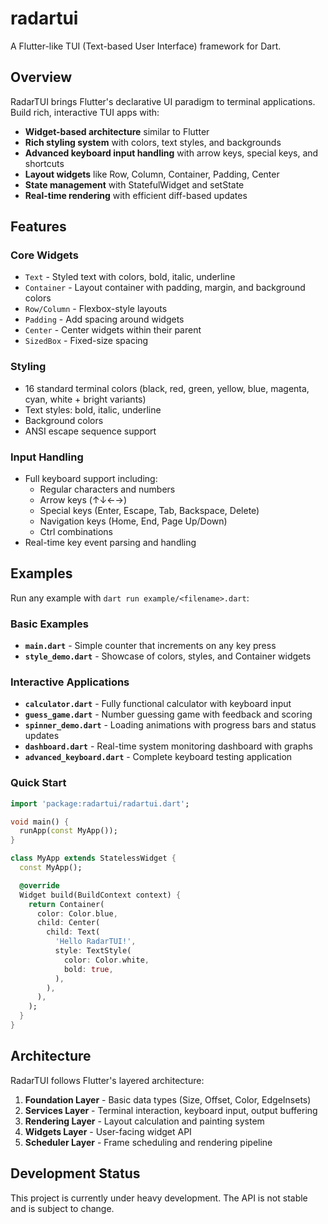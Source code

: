 # radartui

A Flutter-like TUI (Text-based User Interface) framework for Dart.

## Overview

RadarTUI brings Flutter's declarative UI paradigm to terminal applications. Build rich, interactive TUI apps with:

- **Widget-based architecture** similar to Flutter
- **Rich styling system** with colors, text styles, and backgrounds  
- **Advanced keyboard input handling** with arrow keys, special keys, and shortcuts
- **Layout widgets** like Row, Column, Container, Padding, Center
- **State management** with StatefulWidget and setState
- **Real-time rendering** with efficient diff-based updates

## Features

### Core Widgets
- `Text` - Styled text with colors, bold, italic, underline
- `Container` - Layout container with padding, margin, and background colors
- `Row/Column` - Flexbox-style layouts
- `Padding` - Add spacing around widgets
- `Center` - Center widgets within their parent
- `SizedBox` - Fixed-size spacing

### Styling
- 16 standard terminal colors (black, red, green, yellow, blue, magenta, cyan, white + bright variants)
- Text styles: bold, italic, underline
- Background colors
- ANSI escape sequence support

### Input Handling
- Full keyboard support including:
  - Regular characters and numbers
  - Arrow keys (↑↓←→)
  - Special keys (Enter, Escape, Tab, Backspace, Delete)
  - Navigation keys (Home, End, Page Up/Down)
  - Ctrl combinations
- Real-time key event parsing and handling

## Examples

Run any example with `dart run example/<filename>.dart`:

### Basic Examples
- **`main.dart`** - Simple counter that increments on any key press
- **`style_demo.dart`** - Showcase of colors, styles, and Container widgets

### Interactive Applications  
- **`calculator.dart`** - Fully functional calculator with keyboard input
- **`guess_game.dart`** - Number guessing game with feedback and scoring
- **`spinner_demo.dart`** - Loading animations with progress bars and status updates
- **`dashboard.dart`** - Real-time system monitoring dashboard with graphs
- **`advanced_keyboard.dart`** - Complete keyboard testing application

### Quick Start

```dart
import 'package:radartui/radartui.dart';

void main() {
  runApp(const MyApp());
}

class MyApp extends StatelessWidget {
  const MyApp();

  @override
  Widget build(BuildContext context) {
    return Container(
      color: Color.blue,
      child: Center(
        child: Text(
          'Hello RadarTUI!',
          style: TextStyle(
            color: Color.white,
            bold: true,
          ),
        ),
      ),
    );
  }
}
```

## Architecture

RadarTUI follows Flutter's layered architecture:

1. **Foundation Layer** - Basic data types (Size, Offset, Color, EdgeInsets)
2. **Services Layer** - Terminal interaction, keyboard input, output buffering  
3. **Rendering Layer** - Layout calculation and painting system
4. **Widgets Layer** - User-facing widget API
5. **Scheduler Layer** - Frame scheduling and rendering pipeline

## Development Status

This project is currently under heavy development. The API is not stable and is subject to change.
